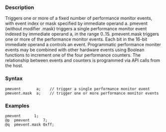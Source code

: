 ### Description

Triggers one or more of a fixed number of performance monitor events, with event index or mask
specified by immediate operand a.
pmevent (without modifier .mask) triggers a single performance monitor event indexed by
immediate operand a, in the range 0..15.
pmevent.mask triggers one or more of the performance monitor events. Each bit in the 16-bit
immediate operand a controls an event.
Programmatic performance moniter events may be combined with other hardware events using Boolean
functions to increment one of the four performance counters. The relationship between events and
counters is programmed via API calls from the host.

### Syntax

```
pmevent       a;    // trigger a single performance monitor event
pmevent.mask  a;    // trigger one or more performance monitor events
```

### Examples

```
pmevent      1;
@p  pmevent      7;
@q  pmevent.mask 0xff;
```

